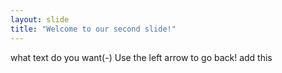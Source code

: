 ```yaml
---
layout: slide
title: "Welcome to our second slide!"
---
```

what text do you want(-)
Use the left arrow to go back!
add this
